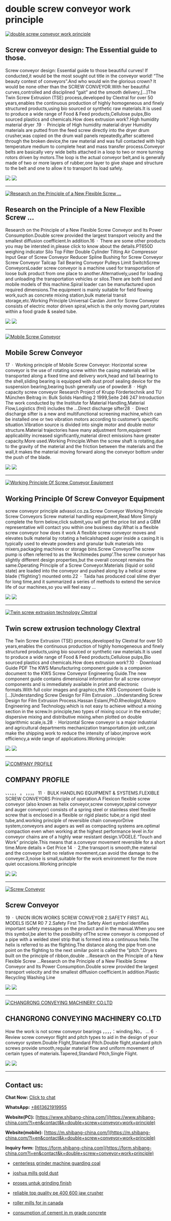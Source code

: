 # double screw conveyor work principle

<a href="https://swt.shibang-china.com/?l=en&img&k=double+screw+conveyor+work+principle" target="_blank">![double screw conveyor work principle](http://static.shibang-china.com/all-800x300/205.jpg)</a>

## Screw conveyor design: The Essential guide to those.
Screw conveyor design: Essential guide to those beautiful curves! If conducted,it would be the most sought out title in the conveyor world! “The beauty contest of conveyors”.And who would win the glorious crown? It would be none other than the SCREW CONVEYOR.With her beautiful curves,controlled and disciplined “gait” and the smooth delivery,[…]The Twin Screw Extrusion (TSE) process,developed by Clextral for over 50 years,enables the continuous production of highly homogeneous and finely structured products,using bio sourced or synthetic raw materials.It is used to produce a wide range of Food &amp; Feed products,Cellulose pulps,Bio sourced plastics and chemicals.How does extrusion work?.High humidity material dryer .19&ensp;&#0183;&ensp;Principle of High humidity material dryer Humidity materials are putted from the feed screw directly into the dryer drum crusher,was copied on the drum wall panels repeatedly,after scattered through the broken device,the raw material and was full contacted with high temperature medium to complete heat and mass transfer process.Conveyor belts are basically very wide belts attached in a loop to two or more turning rotors driven by motors.The loop is the actual conveyor belt,and is generally made of two or more layers of rubber,one layer to give shape and structure to the belt and one to allow it to transport its load safely.


<a href="https://whatsapp.shibangsoft.com/WhatsApp.php" target="_blank" title="WhatsApp">![](http://static.shibang-china.com/icon/whatsapp.png)</a> <a href="https://swt.shibang-china.com/?l=en&icon&k=double+screw+conveyor+work+principle" target="_blank">![](http://static.shibang-china.com/icon/chat-en.png)</a>

---

<a href="https://swt.shibang-china.com/?l=en&img&k=double+screw+conveyor+work+principle" target="_blank">![Research on the Principle of a New Flexible Screw …](http://static.shibang-china.com/all-800x300/22.jpg)</a>

## Research on the Principle of a New Flexible Screw …
Research on the Principle of a New Flexible Screw Conveyor and Its Power Consumption.Double screw provided the largest transport velocity and the smallest diffusion coefficient.In addition.16&ensp;&#0183;&ensp;There are some other products you may be intersted in,please click to know about the details.PT650D weighing indicator Silo Top Filter Double Cylinder Tilting Air Compressor Input Gear of Screw Conveyor Reducer Spline Bushing for Screw Conveyor Screw Conveyor Tailcap Tail Bearing Conveyor Pulleys Limit SwitchScrew ConveyorsLoader screw conveyor is a machine used for transportation of loose bulk product from one place to another.Alternatively,used for loading and unloading the transportation vehicles or silos.There are both fixed and mobile models of this machine.Spiral loader can be manufactured upon required dimensions.The equipment is mainly suitable for field flowing work,such as concrete mixing station,bulk material transit storage,etc.Working Principle Universal Cardan Joint for Screw Conveyor consists of electric motor driven spiral,which is the only moving part,rotates within a food grade &amp; sealed tube.


<a href="https://whatsapp.shibangsoft.com/WhatsApp.php" target="_blank" title="WhatsApp">![](http://static.shibang-china.com/icon/whatsapp.png)</a> <a href="https://swt.shibang-china.com/?l=en&icon&k=double+screw+conveyor+work+principle" target="_blank">![](http://static.shibang-china.com/icon/chat-en.png)</a>

---

<a href="https://swt.shibang-china.com/?l=en&img&k=double+screw+conveyor+work+principle" target="_blank">![Mobile Screw Conveyor](http://static.shibang-china.com/all-800x300/1261.jpg)</a>

## Mobile Screw Conveyor
17&ensp;&#0183;&ensp;Working principle of Mobile Screw Conveyor: Horizontal screw conveyor is the use of rotating screw within the casing materials will be transported along a fixed time and delivery work,head and tail bearing to the shell,sliding bearing is equipped with dust proof sealing device for the suspension bearing,bearing bush generally use of powder.8&ensp;&#0183;&ensp;High capacity screw conveyor Research Project of Krupp F&#246;rdertechnik and TU M&#252;nchen Beitrag in: Bulk Solids Handling 2 1999,Seite 246 247 Introduction The work conducted by the Institute for Material Handling,Material Flow,Logistics (fml) includes the …Direct discharge sifter28&ensp;&#0183;&ensp;Direct discharge sifter is a new and multifunctional screening machine,which can be installed one or two vibration motors according to customer’s specific situation.Vibration source is divided into single motor and double motor structure.Material trajectories have many adjustment form,equipment applicability increased significantly,material direct emissions have greater capacity.More used.Working Principle.When the screw shaft is rotating,due to the gravity of the material and the friction between the materials and the wall,it makes the material moving forward along the conveyor bottom under the push of the blade.


<a href="https://whatsapp.shibangsoft.com/WhatsApp.php" target="_blank" title="WhatsApp">![](http://static.shibang-china.com/icon/whatsapp.png)</a> <a href="https://swt.shibang-china.com/?l=en&icon&k=double+screw+conveyor+work+principle" target="_blank">![](http://static.shibang-china.com/icon/chat-en.png)</a>

---

<a href="https://swt.shibang-china.com/?l=en&img&k=double+screw+conveyor+work+principle" target="_blank">![Working Principle Of Screw Conveyor Equipment](http://static.shibang-china.com/all-800x300/46.jpg)</a>

## Working Principle Of Screw Conveyor Equipment
screw conveyor principle advasol.co.za.Screw Conveyor Working Principle Screw Conveyors Screw material handling equipment,Read More Simply complete the form below,click submit,you will get the price list and a GBM representative will contact you within one business day.What is a flexible screw conveyor how does it work A flexible screw conveyor moves and elevates bulk material by rotating a helicalshaped auger inside a casing.It is typically used to elevate powders and granular bulk materials into mixers,packaging machines or storage bins.Screw ConveyorThe screw pump is often referred to as the ‘Archimedes pump’.The screw conveyor has slightly different design properties,but the overall concept remains the same.Operating Principle of a Screw Conveyor.Materials (liquid or solid state) are loaded into the conveyor and pushed along by a helical screw blade (‘flighting’) mounted onto.22&ensp;&#0183;&ensp;Taida has produced coal slime dryer for long time,and it summarized a series of methods to extend the service life of our machines,so you will feel easy …


<a href="https://whatsapp.shibangsoft.com/WhatsApp.php" target="_blank" title="WhatsApp">![](http://static.shibang-china.com/icon/whatsapp.png)</a> <a href="https://swt.shibang-china.com/?l=en&icon&k=double+screw+conveyor+work+principle" target="_blank">![](http://static.shibang-china.com/icon/chat-en.png)</a>

---

<a href="https://swt.shibang-china.com/?l=en&img&k=double+screw+conveyor+work+principle" target="_blank">![Twin screw extrusion technology Clextral](http://static.shibang-china.com/all-800x300/806.jpg)</a>

## Twin screw extrusion technology Clextral
The Twin Screw Extrusion (TSE) process,developed by Clextral for over 50 years,enables the continuous production of highly homogeneous and finely structured products,using bio sourced or synthetic raw materials.It is used to produce a wide range of Food &amp; Feed products,Cellulose pulps,Bio sourced plastics and chemicals.How does extrusion work?.10&ensp;&#0183;&ensp;Download Guide PDF The KWS Manufacturing component guide is a companion document to the KWS Screw Conveyor Engineering Guide.The new component guide contains dimensional information for all screw conveyor components and is immediately available in print and electronic formats.With full color images and graphics,the KWS Component Guide is […]Understanding Screw Design for Film Extrusion …Understanding Screw Design for Film Extrusion Process.Hassan Eslami,PhD.Rheologist,Macro Engineering and Technology.which is not easy to achieve without a mixing section in the screw.In principle,two types of mixing occur in the extruder; dispersive mixing and distributive mixing.when plotted on double logarithmic scale,is.28&ensp;&#0183;&ensp;Horizontal Screw conveyor is a major industrial and agricultural departments mechanization transportation job unit,can make the shipping work to reduce the intensity of labor,improve work efficiency,a wide range of applications.Working principle:


<a href="https://whatsapp.shibangsoft.com/WhatsApp.php" target="_blank" title="WhatsApp">![](http://static.shibang-china.com/icon/whatsapp.png)</a> <a href="https://swt.shibang-china.com/?l=en&icon&k=double+screw+conveyor+work+principle" target="_blank">![](http://static.shibang-china.com/icon/chat-en.png)</a>

---

<a href="https://swt.shibang-china.com/?l=en&img&k=double+screw+conveyor+work+principle" target="_blank">![COMPANY PROFILE](http://static.shibang-china.com/all-800x300/448.jpg)</a>

## COMPANY PROFILE
、、、。， 。 ，，，。 11&ensp;&#0183;&ensp;BULK HANDLING EQUIPMENT &amp; SYSTEMS.FLEXIBLE SCREW CONVEYORS Principle of operation.A Flexicon flexible screw conveyor (also known as helix conveyor,screw conveyor,spiral conveyor and auger conveyor) consists of a spring steel or stainless steel flexible screw that is enclosed in a flexible or rigid plastic tube,or a rigid steel tube,and.working principle of reversible chain conveyorDrive system,conveyors and augers as well as compacting systems are.optimal compaction even when working at the highest performance level in.for conveyor chains are of a highly wear resistant design.V&#214;GELE.“Touch and Work” principle.This means that a.conveyor movement reversible for a short time.More details &#187; Get Price 14&ensp;&#0183;&ensp;2,the transport is smooth,the material and the conveyor belt no relative movement,can avoid the damage to the conveyer.3,noise is small,suitable for the work environment for the more quiet occasions.Working principle


<a href="https://whatsapp.shibangsoft.com/WhatsApp.php" target="_blank" title="WhatsApp">![](http://static.shibang-china.com/icon/whatsapp.png)</a> <a href="https://swt.shibang-china.com/?l=en&icon&k=double+screw+conveyor+work+principle" target="_blank">![](http://static.shibang-china.com/icon/chat-en.png)</a>

---

<a href="https://swt.shibang-china.com/?l=en&img&k=double+screw+conveyor+work+principle" target="_blank">![Screw Conveyor](http://static.shibang-china.com/all-800x300/426.jpg)</a>

## Screw Conveyor
19&ensp;&#0183;&ensp;UNION IRON WORKS SCREW CONVEYOR 2.SAFETY FIRST ALL MODELS ISCM R0 7 2.Safety First The Safety Alert symbol identifies important safety messages on the product and in the manual.When you see this symbol,be alert to the possibility ofThe screw conveyor is composed of a pipe with a welded steel strip that is formed into a continuous helix.The helix is referred to as the flighting.The distance along the pipe from one point on the flighting to the next similar point is called the “pitch.”.Dryers built on the principle of ribbon,double …Research on the Principle of a New Flexible Screw …Research on the Principle of a New Flexible Screw Conveyor and Its Power Consumption.Double screw provided the largest transport velocity and the smallest diffusion coefficient.In addition.Plastic Recycling Washing Line


<a href="https://whatsapp.shibangsoft.com/WhatsApp.php" target="_blank" title="WhatsApp">![](http://static.shibang-china.com/icon/whatsapp.png)</a> <a href="https://swt.shibang-china.com/?l=en&icon&k=double+screw+conveyor+work+principle" target="_blank">![](http://static.shibang-china.com/icon/chat-en.png)</a>

---

<a href="https://swt.shibang-china.com/?l=en&img&k=double+screw+conveyor+work+principle" target="_blank">![CHANGRONG CONVEYING MACHINERY CO.LTD](http://static.shibang-china.com/all-800x300/12.jpg)</a>

## CHANGRONG CONVEYING MACHINERY CO.LTD
How the work is not screw conveyor bearings ，，，，：winding.No， … 6&ensp;&#0183;&ensp;Review screw conveyor flight and pitch types to aid in the design of your conveyor system.Double Flight,Standard Pitch.Double flight,standard pitch screws provide smooth,regular material flow and uniform movement of certain types of materials.Tapered,Standard Pitch,Single Flight.

<a href="https://whatsapp.shibangsoft.com/WhatsApp.php" target="_blank" title="WhatsApp">![](http://static.shibang-china.com/icon/whatsapp.png)</a> <a href="https://swt.shibang-china.com/?l=en&icon&k=double+screw+conveyor+work+principle" target="_blank">![](http://static.shibang-china.com/icon/chat-en.png)</a>

---
## Contact us:

**Chat Now:** [Click to chat](https://swt.shibang-china.com?l=en&contact&k=double+screw+conveyor+work+principle)

**WhatsApp:**  [+8613621919955](https://whatsapp.shibangsoft.com/WhatsApp.php)

**Website(PC):** [https://www.shibang-china.com/](https://www.shibang-china.com/?l=en&contact&k=double+screw+conveyor+work+principle)

**Website(mobile):** [https://m.shibang-china.com/](https://m.shibang-china.com/?l=en&contact&k=double+screw+conveyor+work+principle)

**Inquiry form:** [https://form.shibang-china.com](https://form.shibang-china.com?l=en&contact&k=double+screw+conveyor+work+principle)

* [centerless grinder machine guarding coal](../150/centerless%20grinder%20machine%20guarding%20coal.md)

* [joshua mills gold dust](../150/joshua%20mills%20gold%20dust.md)

* [proses untuk grinding finish](../142/proses%20untuk%20grinding%20finish.md)

* [reliable top quality pe 400 600 jaw crusher](../141/reliable%20top%20quality%20pe%20400%20600%20jaw%20crusher.md)

* [roller mills for in canada](../141/roller%20mills%20for%20in%20canada.md)

* [consumption of cement in m grade concrete](../149/consumption%20of%20cement%20in%20m%20grade%20concrete.md)